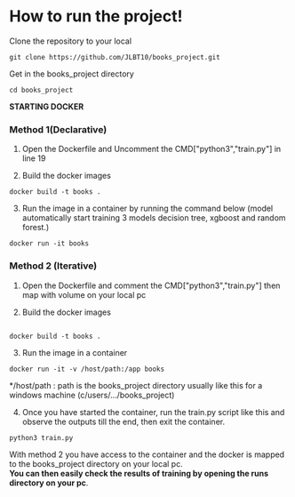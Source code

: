 # How to run the project!

Clone the repository to your local

```
git clone https://github.com/JLBT10/books_project.git

```
Get in the books_project directory

```
cd books_project

```

**STARTING DOCKER**

### Method 1(Declarative)
1. Open the Dockerfile and Uncomment the CMD["python3","train.py"] in line 19

2. Build the docker images

```
docker build -t books .

```
3. Run the image in a container by running the command below (model automatically start training 3 models decision tree, xgboost and random forest.)

```
docker run -it books 

```

### Method 2 (Iterative)

1. Open the Dockerfile and comment the CMD["python3","train.py"] then map with volume on your local pc

2. Build the docker images

```

docker build -t books .

```

3. Run the image in a container

```
docker run -it -v /host/path:/app books

```

*/host/path : path is the books_project directory usually like this for a windows machine (c/users/.../books_project)<br>

4. Once you have started the container, run the train.py script like this and observe the outputs till the end, then exit the container.


```
python3 train.py

```

With method 2 you have access to the container and the docker is mapped to the books_project directory on your local pc.<br>
**You can then easily check the results of training by opening the runs directory on your pc**.
